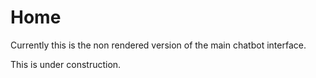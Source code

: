 # Home

Currently this is the non rendered version of the main chatbot interface.

This is under construction.